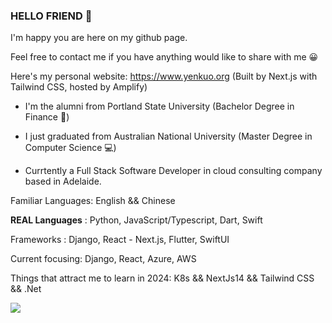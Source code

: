 ### HELLO FRIEND 👋

I'm happy you are here on my github page. 

Feel free to contact me if you have anything would like to share with me 😀

Here's my personal website: https://www.yenkuo.org (Built by Next.js with Tailwind CSS, hosted by Amplify)

- I'm the alumni from Portland State University (Bachelor Degree in Finance 🏦)

- I just graduated from Australian National University (Master Degree in Computer Science 💻)

- Currtently a Full Stack Software Developer in cloud consulting company based in Adelaide. 

Familiar Languages: English && Chinese

**REAL Languages** : Python, JavaScript/Typescript, Dart, Swift

Frameworks : Django, React - Next.js, Flutter, SwiftUI

Current focusing: Django, React, Azure, AWS

Things that attract me to learn in 2024: K8s && NextJs14 && Tailwind CSS && .Net


<img align="left" src="https://github-readme-stats-six-pi-97.vercel.app/api?username=yen311&show_icons=true&icon_color=0366d6&text_color=24292e&hide_title=true" />




<!--
**yen311/yen311** is a ✨ _special_ ✨ repository because its `README.md` (this file) appears on your GitHub profile.

Here are some ideas to get you started:

- 🔭 I’m currently working on ...
- 🌱 I’m currently learning ...
- 👯 I’m looking to collaborate on ...
- 🤔 I’m looking for help with ...
- 💬 Ask me about ...
- 📫 How to reach me: ...
- 😄 Pronouns: ...
- ⚡ Fun fact: ...
-->
